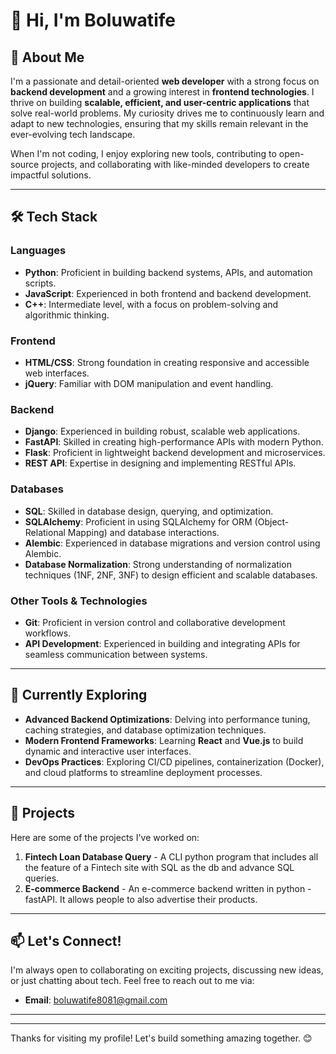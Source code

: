 # 👋 Hi, I'm Boluwatife

## 🚀 About Me
I'm a passionate and detail-oriented **web developer** with a strong focus on **backend development** and a growing interest in **frontend technologies**. I thrive on building **scalable, efficient, and user-centric applications** that solve real-world problems. My curiosity drives me to continuously learn and adapt to new technologies, ensuring that my skills remain relevant in the ever-evolving tech landscape.

When I'm not coding, I enjoy exploring new tools, contributing to open-source projects, and collaborating with like-minded developers to create impactful solutions.

---

## 🛠 Tech Stack

### Languages
- **Python**: Proficient in building backend systems, APIs, and automation scripts.
- **JavaScript**: Experienced in both frontend and backend development.
- **C++**: Intermediate level, with a focus on problem-solving and algorithmic thinking.

### Frontend
- **HTML/CSS**: Strong foundation in creating responsive and accessible web interfaces.
- **jQuery**: Familiar with DOM manipulation and event handling.

### Backend
- **Django**: Experienced in building robust, scalable web applications.
- **FastAPI**: Skilled in creating high-performance APIs with modern Python.
- **Flask**: Proficient in lightweight backend development and microservices.
- **REST API**: Expertise in designing and implementing RESTful APIs.

### Databases
- **SQL**: Skilled in database design, querying, and optimization.
- **SQLAlchemy**: Proficient in using SQLAlchemy for ORM (Object-Relational Mapping) and database interactions.
- **Alembic**: Experienced in database migrations and version control using Alembic.
- **Database Normalization**: Strong understanding of normalization techniques (1NF, 2NF, 3NF) to design efficient and scalable databases.

### Other Tools & Technologies
- **Git**: Proficient in version control and collaborative development workflows.
- **API Development**: Experienced in building and integrating APIs for seamless communication between systems.

---

## 🌱 Currently Exploring
- **Advanced Backend Optimizations**: Delving into performance tuning, caching strategies, and database optimization techniques.
- **Modern Frontend Frameworks**: Learning **React** and **Vue.js** to build dynamic and interactive user interfaces.
- **DevOps Practices**: Exploring CI/CD pipelines, containerization (Docker), and cloud platforms to streamline deployment processes.

---

## 💼 Projects
Here are some of the projects I've worked on:
1. **Fintech Loan Database Query** - A CLI python program that includes all the feature of a Fintech site with SQL as the db and advance SQL queries.
2. **E-commerce Backend** - An e-commerce backend written in python - fastAPI. It allows people to also advertise their products.

---

## 📫 Let's Connect!
I'm always open to collaborating on exciting projects, discussing new ideas, or just chatting about tech. Feel free to reach out to me via:
- **Email**: boluwatife8081@gmail.com

---

---

Thanks for visiting my profile! Let's build something amazing together. 😊